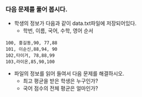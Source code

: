 ### 다음 문제를 풀어 봅시다.
- 학생의  정보가 다음과 같이 data.txt파일에 저장되어있다.
    - 학번, 이름, 국어, 수학, 영어 순서

```
100, 홍길동,90, 77,88
101, 이순신,88,94, 90
102,타이거, 78,88,99
103,라이온,85,90,100
```



- 파일의 정보를 읽어 들여서 다음 문제를 해결하시오.
    - 최고 평균을 받은 학생은 누구인가?
    - 국어 점수의 전체 평균은 얼마인가?


